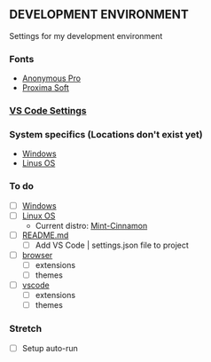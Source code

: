 ## DEVELOPMENT ENVIRONMENT
Settings for my development environment

### Fonts
* [Anonymous Pro](https://www.marksimonson.com/fonts/view/anonymous-pro)
* [Proxima Soft](https://www.marksimonson.com/fonts/view/proxima-soft)

### [VS Code Settings](https://github.com/JeffACate/dev-settings/blob/master/vscode.md)


### System specifics (Locations don't exist yet)
* [Windows](https://www.github.com/JeffACate/dev-settings#system-specifics-locations-don't-exist-yet)
* [Linus OS](https://www.github.com/JeffACate/dev-settings#system-specifics-locations-don't-exist-yet)


### To do 
* [ ] [Windows](https://www.github.com/JeffACate/dev-settings#system-specifics-locations-don't-exist-yet)
* [ ] [Linux OS](https://www.github.com/JeffACate/dev-settings#system-specifics-locations-don't-exist-yet)
    * Current distro: [Mint-Cinnamon](https://linuxmint.com/edition.php?id=274)
* [ ] [README.md](https://github.com/JeffACate/dev-settings#development-environment)
    * [ ] Add VS Code | settings.json file to project
* [ ] [browser](https://www.github.com/JeffACate/dev-settings/blob/master/browser.md)
    * [ ] extensions
    * [ ] themes
* [ ] [vscode](https://www.github.com/JeffACate/dev-settings/blob/master/vscode.md)
    * [ ] extensions
    * [ ] themes
    
### Stretch
* [ ] Setup auto-run